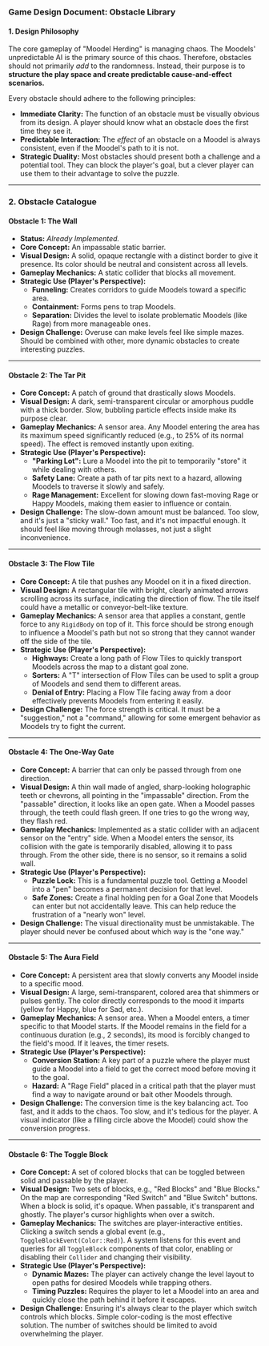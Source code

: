 ### **Game Design Document: Obstacle Library**

#### **1. Design Philosophy**

The core gameplay of "Moodel Herding" is managing chaos. The Moodels' unpredictable AI is the primary source of this chaos. Therefore, obstacles should not primarily *add* to the randomness. Instead, their purpose is to **structure the play space and create predictable cause-and-effect scenarios.**

Every obstacle should adhere to the following principles:

*   **Immediate Clarity:** The function of an obstacle must be visually obvious from its design. A player should know what an obstacle does the first time they see it.
*   **Predictable Interaction:** The *effect* of an obstacle on a Moodel is always consistent, even if the Moodel's path to it is not.
*   **Strategic Duality:** Most obstacles should present both a challenge and a potential tool. They can block the player's goal, but a clever player can use them to their advantage to solve the puzzle.

---

### **2. Obstacle Catalogue**

#### **Obstacle 1: The Wall**
*   **Status:** *Already Implemented.*
*   **Core Concept:** An impassable static barrier.
*   **Visual Design:** A solid, opaque rectangle with a distinct border to give it presence. Its color should be neutral and consistent across all levels.
*   **Gameplay Mechanics:** A static collider that blocks all movement.
*   **Strategic Use (Player's Perspective):**
    *   **Funneling:** Creates corridors to guide Moodels toward a specific area.
    *   **Containment:** Forms pens to trap Moodels.
    *   **Separation:** Divides the level to isolate problematic Moodels (like Rage) from more manageable ones.
*   **Design Challenge:** Overuse can make levels feel like simple mazes. Should be combined with other, more dynamic obstacles to create interesting puzzles.

---

#### **Obstacle 2: The Tar Pit**
*   **Core Concept:** A patch of ground that drastically slows Moodels.
*   **Visual Design:** A dark, semi-transparent circular or amorphous puddle with a thick border. Slow, bubbling particle effects inside make its purpose clear.
*   **Gameplay Mechanics:** A sensor area. Any Moodel entering the area has its maximum speed significantly reduced (e.g., to 25% of its normal speed). The effect is removed instantly upon exiting.
*   **Strategic Use (Player's Perspective):**
    *   **"Parking Lot":** Lure a Moodel into the pit to temporarily "store" it while dealing with others.
    *   **Safety Lane:** Create a path of tar pits next to a hazard, allowing Moodels to traverse it slowly and safely.
    *   **Rage Management:** Excellent for slowing down fast-moving Rage or Happy Moodels, making them easier to influence or contain.
*   **Design Challenge:** The slow-down amount must be balanced. Too slow, and it's just a "sticky wall." Too fast, and it's not impactful enough. It should feel like moving through molasses, not just a slight inconvenience.

---

#### **Obstacle 3: The Flow Tile**
*   **Core Concept:** A tile that pushes any Moodel on it in a fixed direction.
*   **Visual Design:** A rectangular tile with bright, clearly animated arrows scrolling across its surface, indicating the direction of flow. The tile itself could have a metallic or conveyor-belt-like texture.
*   **Gameplay Mechanics:** A sensor area that applies a constant, gentle force to any `RigidBody` on top of it. This force should be strong enough to influence a Moodel's path but not so strong that they cannot wander off the side of the tile.
*   **Strategic Use (Player's Perspective):**
    *   **Highways:** Create a long path of Flow Tiles to quickly transport Moodels across the map to a distant goal zone.
    *   **Sorters:** A "T" intersection of Flow Tiles can be used to split a group of Moodels and send them to different areas.
    *   **Denial of Entry:** Placing a Flow Tile facing away from a door effectively prevents Moodels from entering it easily.
*   **Design Challenge:** The force strength is critical. It must be a "suggestion," not a "command," allowing for some emergent behavior as Moodels try to fight the current.

---

#### **Obstacle 4: The One-Way Gate**
*   **Core Concept:** A barrier that can only be passed through from one direction.
*   **Visual Design:** A thin wall made of angled, sharp-looking holographic teeth or chevrons, all pointing in the "impassable" direction. From the "passable" direction, it looks like an open gate. When a Moodel passes through, the teeth could flash green. If one tries to go the wrong way, they flash red.
*   **Gameplay Mechanics:** Implemented as a static collider with an adjacent sensor on the "entry" side. When a Moodel enters the sensor, its collision with the gate is temporarily disabled, allowing it to pass through. From the other side, there is no sensor, so it remains a solid wall.
*   **Strategic Use (Player's Perspective):**
    *   **Puzzle Lock:** This is a fundamental puzzle tool. Getting a Moodel into a "pen" becomes a permanent decision for that level.
    *   **Safe Zones:** Create a final holding pen for a Goal Zone that Moodels can enter but not accidentally leave. This can help reduce the frustration of a "nearly won" level.
*   **Design Challenge:** The visual directionality must be unmistakable. The player should never be confused about which way is the "one way."

---

#### **Obstacle 5: The Aura Field**
*   **Core Concept:** A persistent area that slowly converts any Moodel inside to a specific mood.
*   **Visual Design:** A large, semi-transparent, colored area that shimmers or pulses gently. The color directly corresponds to the mood it imparts (yellow for Happy, blue for Sad, etc.).
*   **Gameplay Mechanics:** A sensor area. When a Moodel enters, a timer specific to that Moodel starts. If the Moodel remains in the field for a continuous duration (e.g., 2 seconds), its mood is forcibly changed to the field's mood. If it leaves, the timer resets.
*   **Strategic Use (Player's Perspective):**
    *   **Conversion Station:** A key part of a puzzle where the player must guide a Moodel into a field to get the correct mood before moving it to the goal.
    *   **Hazard:** A "Rage Field" placed in a critical path that the player must find a way to navigate around or bait other Moodels through.
*   **Design Challenge:** The conversion time is the key balancing act. Too fast, and it adds to the chaos. Too slow, and it's tedious for the player. A visual indicator (like a filling circle above the Moodel) could show the conversion progress.

---

#### **Obstacle 6: The Toggle Block**
*   **Core Concept:** A set of colored blocks that can be toggled between solid and passable by the player.
*   **Visual Design:** Two sets of blocks, e.g., "Red Blocks" and "Blue Blocks." On the map are corresponding "Red Switch" and "Blue Switch" buttons. When a block is solid, it's opaque. When passable, it's transparent and ghostly. The player's cursor highlights when over a switch.
*   **Gameplay Mechanics:** The switches are player-interactive entities. Clicking a switch sends a global event (e.g., `ToggleBlockEvent(Color::Red)`). A system listens for this event and queries for all `ToggleBlock` components of that color, enabling or disabling their `Collider` and changing their visibility.
*   **Strategic Use (Player's Perspective):**
    *   **Dynamic Mazes:** The player can actively change the level layout to open paths for desired Moodels while trapping others.
    *   **Timing Puzzles:** Requires the player to let a Moodel into an area and quickly close the path behind it before it escapes.
*   **Design Challenge:** Ensuring it's always clear to the player which switch controls which blocks. Simple color-coding is the most effective solution. The number of switches should be limited to avoid overwhelming the player.